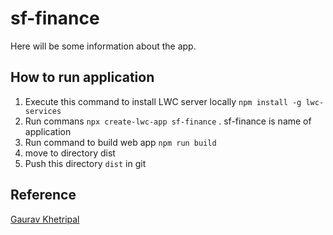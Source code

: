 # sf-finance

Here will be some information about the app.

## How to run application
1. Execute this command to install LWC server locally `npm install -g lwc-services`
1. Run commans `npx create-lwc-app sf-finance` . sf-finance is name of application
1. Run command to build web app `npm run build`
1. move to directory dist
1. Push this directory `dist` in git


## Reference
[Gaurav Khetripal](https://dev.to/salesforcedevs/how-to-create-host-and-deploy-an-lwc-oss-app-1h8p)
 